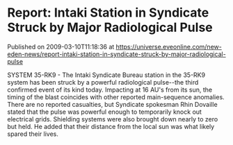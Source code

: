 # Report: Intaki Station in Syndicate Struck by Major Radiological Pulse
Published on 2009-03-10T11:18:36 at https://universe.eveonline.com/new-eden-news/report-intaki-station-in-syndicate-struck-by-major-radiological-pulse

SYSTEM 35-RK9 - The Intaki Syndicate Bureau station in the 35-RK9 system has been struck by a powerful radiological pulse--the third confirmed event of its kind today. Impacting at 16 AU's from its sun, the timing of the blast coincides with other reported main-sequence anomalies. There are no reported casualties, but Syndicate spokesman Rhin Dovaille stated that the pulse was powerful enough to temporarily knock out electrical grids. Shielding systems were also brought down nearly to zero but held. He added that their distance from the local sun was what likely spared their lives.
